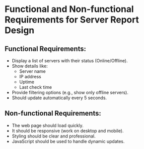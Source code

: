 # Functional and Non-functional Requirements for Server Report Design

## Functional Requirements:
- Display a list of servers with their status (Online/Offline).
- Show details like:
    - Server name
    - IP address
    - Uptime
    - Last check time
- Provide filtering options (e.g., show only offline servers).
- Should update automatically every 5 seconds.

## Non-functional Requirements:
- The web page should load quickly.
- It should be responsive (work on desktop and mobile).
- Styling should be clear and professional.
- JavaScript should be used to handle dynamic updates.

